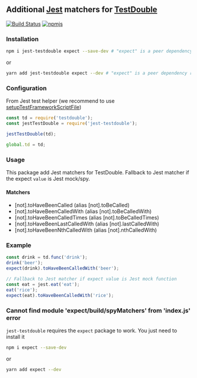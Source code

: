 ## Additional [Jest](https://github.com/facebook/jest) matchers for [TestDouble](https://github.com/testdouble/testdouble.js)
[![Build Status](https://circleci.com/gh/lytc/jest-testdouble/tree/master.svg?style=svg)](https://circleci.com/gh/lytc/jest-testdouble/tree/master)
[![npmjs](https://img.shields.io/badge/npm-jest-testdouble-red.svg)](https://www.npmjs.com/package/testdouble)
### Installation
```bash
npm i jest-testdouble expect --save-dev # "expect" is a peer dependency required for jest-testdouble to work
```
or
```bash
yarn add jest-testdouble expect --dev # "expect" is a peer dependency required for jest-testdouble to work
```
### Configuration
From Jest test helper (we recommend to use [setupTestFrameworkScriptFile](https://jestjs.io/docs/en/configuration.html#setuptestframeworkscriptfile-string))
```js
const td = require('testdouble');
const jestTestDouble = require('jest-testdouble');

jestTestDouble(td);

global.td = td;
```

### Usage
This package add Jest matchers for TestDouble. Fallback to Jest matcher if the expect `value` is Jest mock/spy.
#### Matchers
- [not].toHaveBeenCalled (alias [not].toBeCalled)
- [not].toHaveBeenCalledWith (alias [not].toBeCalledWith)
- [not].toHaveBeenCalledTimes (alias [not].toBeCalledTimes)
- [not].toHaveBeenLastCalledWith (alias [not].lastCalledWith)
- [not].toHaveBeenNthCalledWith (alias [not].nthCalledWith)
### Example
```js
const drink = td.func('drink');
drink('beer');
expect(drink).toHaveBeenCalledWith('beer');

// Fallback to Jest matcher if expect value is Jest mock function
const eat = jest.eat('eat');
eat('rice');
expect(eat).toHaveBeenCalledWith('rice');
```

### Cannot find module 'expect/build/spyMatchers' from 'index.js' error
`jest-testdouble` requires the `expect` package to work. You just need to install it

```bash
npm i expect --save-dev
```
or
```bash
yarn add expect --dev
```

